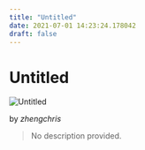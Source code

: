 ```yaml
---
title: "Untitled"
date: 2021-07-01 14:23:24.178042
draft: false
---
```


# Untitled

![Untitled](../images/cdbdf5b8-daa1-11eb-aba1-60f262b60b65.png)

by *zhengchris*



> No description provided.